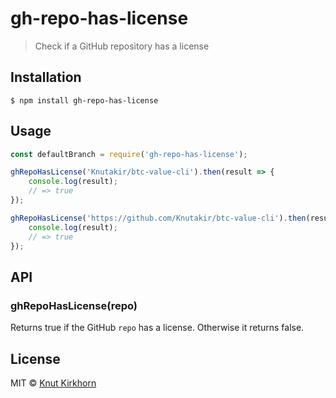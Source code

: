 # gh-repo-has-license
> Check if a GitHub repository has a license

## Installation
```
$ npm install gh-repo-has-license
```

## Usage
```js
const defaultBranch = require('gh-repo-has-license');

ghRepoHasLicense('Knutakir/btc-value-cli').then(result => {
    console.log(result);
    // => true
});

ghRepoHasLicense('https://github.com/Knutakir/btc-value-cli').then(result => {
    console.log(result);
    // => true
});
```

## API
### ghRepoHasLicense(repo)
Returns true if the GitHub `repo` has a license. Otherwise it returns false.

## License
MIT © [Knut Kirkhorn](LICENSE)
